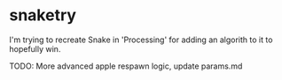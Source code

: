 # snaketry
I'm trying to recreate Snake in 'Processing' for adding an algorith to it to hopefully win.

TODO: More advanced apple respawn logic, update params.md